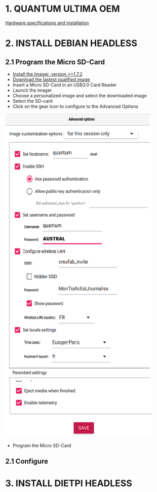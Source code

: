 # 1. QUANTUM ULTIMA OEM

[Hardware specifications and installation](https://github.com/austral-electronics/QuantumUltima/tree/main/pdf/Quantum_OEM_02_Brief.pdf)


# 2. INSTALL DEBIAN HEADLESS
## 2.1 Program the Micro SD-Card
* [Install the Imager, version >=1.7.2](https://downloads.raspberrypi.org/imager/)
* [Download the lastest qualified image](https://downloads.raspberrypi.org/raspios_lite_arm64/images/raspios_lite_arm64-2022-04-07/)
* Insert a Micro SD-Card in an USB3.0 Card Reader
* Launch the imager
* Choose a personalized image and select the downloaded image
* Select the SD-card
* Click on the gear icon to configure to the Advanced Options  

![Advanced Options](/images/AdvancedOptions.png)

* Program the Micro SD-Card

## 2.1 Configure 

# 3. INSTALL DIETPI HEADLESS
